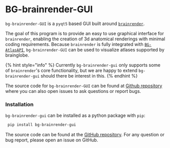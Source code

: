 # BG-brainrender-GUI

`bg-brainrender-GUI` is a `pyqt5` based GUI built around [`brainrender`](https://docs.brainrender.info/).

The goal of this program is to provide an easy to use graphical interface for `brainrender`, enabling the creation of 3d anatomical renderings with minimal coding requirements. Because `brainrender` is fully integrated with [`BG-AtlasAPI`](../bg-atlasapi/introduction.md), `bg-brainrender-GUI` can be used to visualize atlases supported by brainglobe. 

{% hint style="info" %}
Currently `bg-brainrender-gui` only supports some of `brainrender`'s core functionality, but we are happy to extend `bg-brainrender-gui` should there be interest in this.
{% endhint %}

The source code for `bg-brainrender-GUI` can be found at [Github repository](https://github.com/brainglobe/bg-brainrender-gui) where you can also open issues to ask questions or report bugs.

### Installation

`bg-brainrender-gui` can be installed as a python package with `pip`:

```bash
 pip install bg-brainrender-gui
```

The source code can be found at the [GitHub repository](https://github.com/brainglobe/bg-brainrender-gui). For any question or bug report, please open an issue on GitHub.

